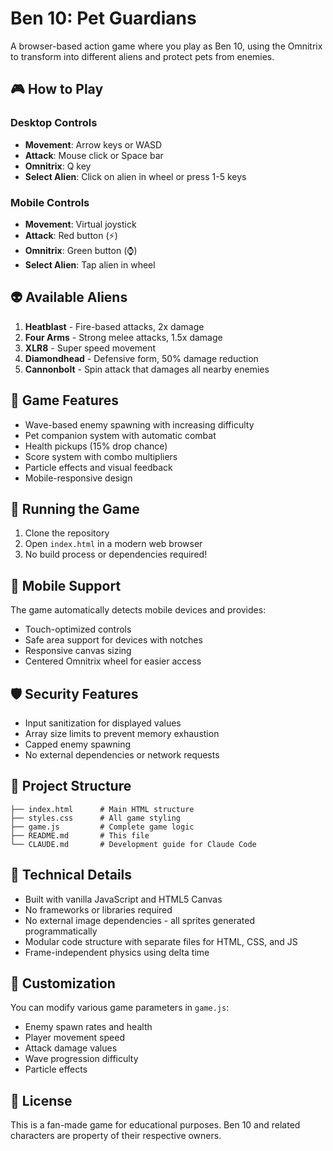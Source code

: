 # Ben 10: Pet Guardians

A browser-based action game where you play as Ben 10, using the Omnitrix to transform into different aliens and protect pets from enemies.

## 🎮 How to Play

### Desktop Controls
- **Movement**: Arrow keys or WASD
- **Attack**: Mouse click or Space bar
- **Omnitrix**: Q key
- **Select Alien**: Click on alien in wheel or press 1-5 keys

### Mobile Controls
- **Movement**: Virtual joystick
- **Attack**: Red button (⚡)
- **Omnitrix**: Green button (⌚)
- **Select Alien**: Tap alien in wheel

## 👽 Available Aliens

1. **Heatblast** - Fire-based attacks, 2x damage
2. **Four Arms** - Strong melee attacks, 1.5x damage  
3. **XLR8** - Super speed movement
4. **Diamondhead** - Defensive form, 50% damage reduction
5. **Cannonbolt** - Spin attack that damages all nearby enemies

## 🎯 Game Features

- Wave-based enemy spawning with increasing difficulty
- Pet companion system with automatic combat
- Health pickups (15% drop chance)
- Score system with combo multipliers
- Particle effects and visual feedback
- Mobile-responsive design

## 🏃 Running the Game

1. Clone the repository
2. Open `index.html` in a modern web browser
3. No build process or dependencies required!

## 📱 Mobile Support

The game automatically detects mobile devices and provides:
- Touch-optimized controls
- Safe area support for devices with notches
- Responsive canvas sizing
- Centered Omnitrix wheel for easier access

## 🛡️ Security Features

- Input sanitization for displayed values
- Array size limits to prevent memory exhaustion
- Capped enemy spawning
- No external dependencies or network requests

## 📂 Project Structure

```
├── index.html      # Main HTML structure
├── styles.css      # All game styling
├── game.js         # Complete game logic
├── README.md       # This file
└── CLAUDE.md       # Development guide for Claude Code
```

## 🔧 Technical Details

- Built with vanilla JavaScript and HTML5 Canvas
- No frameworks or libraries required
- No external image dependencies - all sprites generated programmatically
- Modular code structure with separate files for HTML, CSS, and JS
- Frame-independent physics using delta time

## 🎨 Customization

You can modify various game parameters in `game.js`:
- Enemy spawn rates and health
- Player movement speed
- Attack damage values  
- Wave progression difficulty
- Particle effects

## 📝 License

This is a fan-made game for educational purposes. Ben 10 and related characters are property of their respective owners.